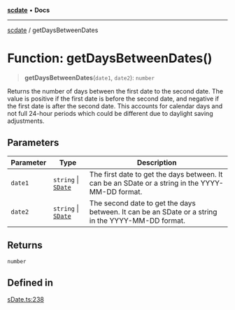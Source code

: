[**scdate**](../README.md) • **Docs**

---

[scdate](../README.md) / getDaysBetweenDates

# Function: getDaysBetweenDates()

> **getDaysBetweenDates**(`date1`, `date2`): `number`

Returns the number of days between the first date to the second date. The
value is positive if the first date is before the second date, and negative
if the first date is after the second date. This accounts for calendar days
and not full 24-hour periods which could be different due to daylight saving
adjustments.

## Parameters

| Parameter | Type                                       | Description                                                                                       |
| --------- | ------------------------------------------ | ------------------------------------------------------------------------------------------------- |
| `date1`   | `string` \| [`SDate`](../classes/SDate.md) | The first date to get the days between. It can be an SDate or a string in the YYYY-MM-DD format.  |
| `date2`   | `string` \| [`SDate`](../classes/SDate.md) | The second date to get the days between. It can be an SDate or a string in the YYYY-MM-DD format. |

## Returns

`number`

## Defined in

[sDate.ts:238](https://github.com/ericvera/scdate/blob/main/src/sDate.ts#L238)
